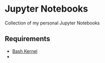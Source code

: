 # Jupyter Notebooks

Collection of my personal Jupyter Notebooks

## Requirements

* [Bash Kernel](https://github.com/takluyver/bash_kernel)
* 